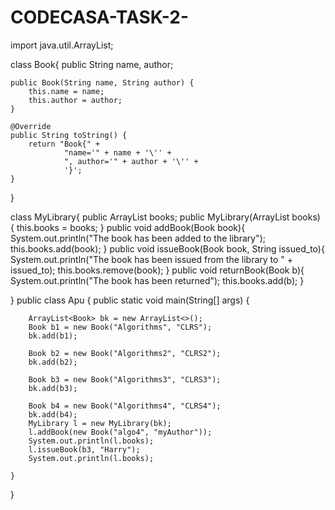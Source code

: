 # CODECASA-TASK-2-
import java.util.ArrayList;


class Book{
    public String name, author;

    public Book(String name, String author) {
        this.name = name;
        this.author = author;
    }

    @Override
    public String toString() {
        return "Book{" +
                "name='" + name + '\'' +
                ", author='" + author + '\'' +
                '}';
    }
}

class MyLibrary{
    public ArrayList<Book> books;
    public MyLibrary(ArrayList<Book> books) {
        this.books = books;
    }
    public void addBook(Book book){
        System.out.println("The book has been added to the library");
        this.books.add(book);
    }
    public void issueBook(Book book, String issued_to){
        System.out.println("The book has been issued from the library to " + issued_to);
        this.books.remove(book);
    }
    public void returnBook(Book b){
        System.out.println("The book has been returned");
        this.books.add(b);
    }

}
public class Apu {
    public static void main(String[] args) {
        
        ArrayList<Book> bk = new ArrayList<>();
        Book b1 = new Book("Algorithms", "CLRS");
        bk.add(b1);

        Book b2 = new Book("Algorithms2", "CLRS2");
        bk.add(b2);

        Book b3 = new Book("Algorithms3", "CLRS3");
        bk.add(b3);

        Book b4 = new Book("Algorithms4", "CLRS4");
        bk.add(b4);
        MyLibrary l = new MyLibrary(bk);
        l.addBook(new Book("algo4", "myAuthor"));
        System.out.println(l.books);
        l.issueBook(b3, "Harry");
        System.out.println(l.books);

    }
}

